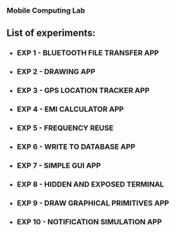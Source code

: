 ### Mobile Computing Lab

## List of experiments:

- ### EXP 1 - BLUETOOTH FILE TRANSFER APP
- ### EXP 2 - DRAWING APP
- ### EXP 3 - GPS LOCATION TRACKER APP
- ### EXP 4 - EMI CALCULATOR APP
- ### EXP 5 - FREQUENCY REUSE 
- ### EXP 6 - WRITE TO DATABASE APP
- ### EXP 7 - SIMPLE GUI APP
- ### EXP 8 - HIDDEN AND EXPOSED TERMINAL
- ### EXP 9 - DRAW GRAPHICAL PRIMITIVES APP
- ### EXP 10 - NOTIFICATION SIMULATION APP
